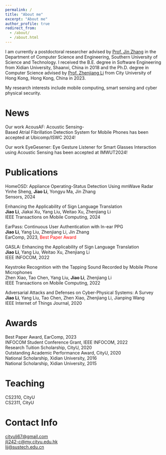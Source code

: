 ```yaml
---
permalink: /
title: "About me"
excerpt: "About me"
author_profile: true
redirect_from: 
  - /about/
  - /about.html
---
```


I am currently a postdoctoral researcher advised by [Prof. Jin Zhang](https://faculty.sustech.edu.cn/?tagid=zhangj4&iscss=1&snapid=1&orderby=date&go=1&lang=en) in the Department of Computer Science and Engineering, Southern University of Science and Technology. I received the B.E. degree in Software Engineering from Xidian University, Shaanxi, China in 2018 and the Ph.D. degree in Computer Science advised by [Prof. Zhenjiang Li](https://www.cs.cityu.edu.hk/~zhenjili/) from City University of Hong Kong, Hong Kong, China in 2023.

My research interests include mobile computing, smart sensing and cyber physical security.

News
======
Our work AcousAF: Acoustic Sensing-Based Atrial Fibrillation Detection System for Mobile Phones has been accepted at Ubicomp/ISWC 2024!


Our work EyeGesener: Eye Gesture Listener for Smart Glasses Interaction using Acoustic Sensing  has been accepted at IMWUT2024!    

Publications
======
HomeOSD: Appliance Operating-Status Detection Using mmWave Radar  
Yinhe Sheng, **Jiao Li**, Yongyu Ma, Jin Zhang  
Sensors, 2024

Enhancing the Applicability of Sign Language Translation  
**Jiao Li**, Jiakai Xu, Yang Liu, Weitao Xu, Zhenjiang Li  
IEEE Transactions on Mobile Computing, 2024

EarPass: Continuous User Authentication with In-ear PPG   
**Jiao Li**, Yang Liu, Zhenjiang Li, Jin Zhang  
EarComp, 2023, <font color=red>Best Paper Award</font>

GASLA: Enhancing the Applicability of Sign Language Translation  
**Jiao Li**, Yang Liu, Weitao Xu, Zhenjiang Li  
IEEE INFOCOM, 2022

Keystroke Recognition with the Tapping Sound Recorded by Mobile Phone Microphones  
Zhen Xiao, Tao Chen, Yang Liu, **Jiao Li**, Zhenjiang Li  
IEEE Transactions on Mobile Computing, 2022

Adversarial Attacks and Defenses on Cyber-Physical Systems: A Survey  
**Jiao Li**, Yang Liu, Tao Chen, Zhen Xiao, Zhenjiang Li, Jianping Wang  
IEEE Internet of Things Journal, 2020


Awards
======
Best Paper Award, EarComp, 2023  
INFOCOM Student Conference Grant, IEEE INFOCOM, 2022  
Research Tuition Scholarship, CityU, 2020  
Outstanding Academic Performance Award, CityU, 2020  
National Scholarship, Xidian University, 2016  
National Scholarship, Xidian University, 2015  

Teaching
======
CS2310, CityU  
CS2311, CityU  

Contact Info
======
cityulj67@gmail.com  
jli242-c@my.cityu.edu.hk  
lij@sustech.edu.cn



